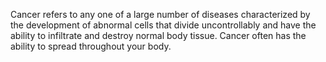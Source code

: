 Cancer refers to any one of a large number of diseases characterized by the development of abnormal cells that divide uncontrollably and have the ability to infiltrate and destroy normal body tissue. Cancer often has the ability to spread throughout your body.